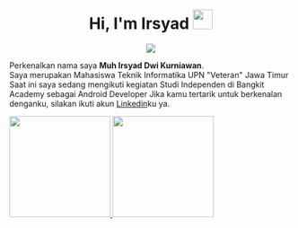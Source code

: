 <h1 align="center">Hi, I'm Irsyad <img src="https://media.giphy.com/media/hvRJCLFzcasrR4ia7z/giphy.gif" width="35"></h1>
<p align="center">
  <a href="https://github.com/DenverCoder1/readme-typing-svg"><img src="https://readme-typing-svg.herokuapp.com?lines=Computer%20Science%20Student;&center=true&width=500&height=50"></a>
</p>

Perkenalkan nama saya **Muh Irsyad Dwi Kurniawan**.\
Saya merupakan Mahasiswa Teknik Informatika UPN "Veteran" Jawa Timur
Saat ini saya sedang mengikuti kegiatan Studi Independen di Bangkit Academy sebagai Android Developer
Jika kamu tertarik untuk berkenalan denganku, silakan ikuti akun [Linkedin](https://www.linkedin.com/in/muh-irsyad-dwi-kurniawan/)ku ya.

<p align="left">
<a href="https://github.com/MuhammadIrsyadd">
  <img height="180em" src="https://github-readme-stats-eight-theta.vercel.app/api?username=MuhammadIrsyadd&show_icons=true&theme=algolia&include_all_commits=true&count_private=true"/>
  <img height="180em" src="https://github-readme-stats-eight-theta.vercel.app/api/top-langs/?username=MuhammadIrsyadd&layout=compact&langs_count=8&theme=algolia"/>
</a>
</p>
